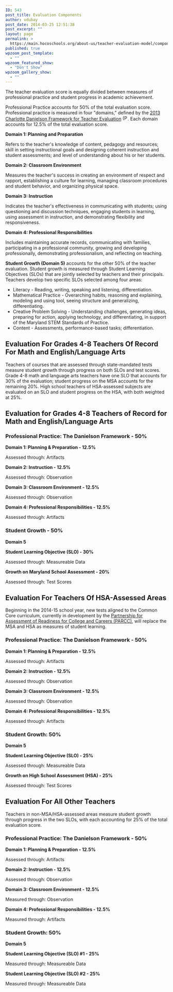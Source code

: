 ```yaml
---
ID: 543
post_title: Evaluation Components
author: vdubay
post_date: 2014-03-25 12:51:38
post_excerpt: ""
layout: page
permalink: >
  https://main.hocoschools.org/about-us/teacher-evaluation-model/components/
published: true
wpzoom_post_template:
  - ""
wpzoom_featured_show:
  - "Don't Show"
wpzoom_gallery_show:
  - ""
---
```

<p>The teacher evaluation score is equally divided between measures of professional practice and student progress in academic achievement.</p>

<p>Professional Practice accounts for 50% of the total evaluation score. Professional practice is measured in four "domains," defined by the <a href="/f/aboutus/teacher_eval/danielson_framework.pdf">2013 Charlotte Danielson Framework for Teacher Evaluation</a> <img alt="(PDF)" src="/f/images/bullet-pdf.gif" width="16" />. Each domain accounts for 12.5% of the total evaluation score.</p>

<p><strong>Domain 1: Planning and Preparation</p></strong>

<p>Refers to the teacher's knowledge of content, pedagogy and resources; skill in setting instructional goals and designing coherent instruction and student assessments; and level of understanding about his or her students.</p>

<p><strong>Domain 2: Classroom Environment</strong></p>

<p>Measures the teacher's success in creating an environment of respect and rapport, establishing a culture for learning, managing classroom procedures and student behavior, and organizing physical space.</p>

<p><strong>Domain 3: Instruction</strong></p>

<p>Indicates the teacher's effectiveness in communicating with students; using questioning and discussion techniques, engaging students in learning, using assessment in instruction, and demonstrating flexibility and responsiveness.</p>

<p><strong>Domain 4: Professional Responsibilities</p></strong>

<p>Includes maintaining accurate records, communicating with families, participating in a professional community, growing and developing professionally, demonstrating professionalism, and reflecting on teaching.</p>

<p><strong>Student Growth (Domain 5)</strong> accounts for the other 50% of the teacher evaluation. Student growth is measured through Student Learning Objectives (SLOs) that are jointly selected by teachers and their principals. Teachers develop two specific SLOs selected among four areas:</p>

<ul>
  <li>Literacy - Reading, writing, speaking and listening, differentiation.</li>
  <li>Mathematical Practice - Overarching habits, reasoning and explaining, modeling and using tool, seeing structure and generalizing, differentiating.</li>
  <li>Creative Problem Solving - Understanding challenges, generating ideas, preparing for action, applying technology, and differentiating, in support of the Maryland STEM Standards of Practice.</li>
  <li>Content - Assessments, performance-based tasks; differentiation.</li>
</ul>

<h2>Evaluation For Grades 4-8 Teachers Of Record For Math and English/Language Arts</h2>
<p>Teachers of courses that are assessed through state-mandated tests measure student growth through progress on both SLOs and test scores. Grade 4-8 math and language arts teachers have one SLO that accounts for 30% of the evaluation; student progress on the MSA accounts for the remaining 20%. High school teachers of HSA-assessed subjects are evaluated on an SLO and student progress on the HSA, with both weighted at 25%.</p>

<h2>Evaluation for Grades 4-8 Teachers of Record for Math and English/Language Arts </h2>

<h3>Professional Practice: The Danielson Framework - 50%</h3>

<p><strong>Domain 1: Planning &amp; Preparation - 12.5%</strong></p>
<p>Assessed through: Artifacts</p>

<p><strong>Domain 2: Instruction - 12.5%</strong></p>
<p>Assessed through: Observation</p>

<p><strong>Domain 3: Classroom Environment - 12.5%</strong></p>
<p>Assessed through: Observation</p>

<p><strong>Domain 4: Professional Responsibilities - 12.5%</strong></p>
<p>Assessed through: Artifacts</p>

<h3>Student Growth - 50%</h3>

<p><strong>Domain 5</strong></p>
<p><strong>Student Learning Objective (SLO) - 30%</strong></p>
<p>Assessed through: Measureable Data</p>

<p><strong>Growth on Maryland School Assessment - 20%</strong></p>
<p>Assessed through: Test Scores</p>

<h2>Evaluation For Teachers Of HSA-Assessed Areas</h2>

<p>Beginning in the 2014-15 school year, new tests aligned to the Common Core curriculum, currently in development by the <a href="/academics/common_core/parcc.shtml">Partnership for Assessment of Readiness for College and Careers (PARCC)</a>, will replace the MSA and HSA as measures of student learning.</p>

<h3>Professional Practice: The Danielson Framework - 50%</h3>

<p><strong>Domain 1: Planning &amp; Preparation - 12.5%</strong></p>
<p>Assessed through: Artifacts</p>

<p><strong>Domain 2: Instruction - 12.5%</strong></p>
<p>Assessed through: Observation</p>

<p><strong>Domain 3: Classroom Environment - 12.5%</strong></p>
<p>Assessed through: Observation</p>

<p><strong>Domain 4: Professional Responsibilities - 12.5%</strong></p>
<p>Assessed through: Artifacts</p>

<h3>Student Growth: 50%</h3>

<p><strong>Domain 5</strong></p>

<p><strong>Student Learning Objective (SLO) - 25%</strong></p>
<p>Assessed through: Measureable Data</p>

<p><strong>Growth on High School Assessment (HSA) - 25%</strong></p>
<p>Assessed through: Test Scores</p>

<h2>Evaluation For All Other Teachers</h2>

<p>Teachers in non-MSA/HSA-assessed areas measure student growth through progress in the two SLOs, with each accounting for 25% of the total evaluation score.</p>

<h3>Professional Practice: The Danielson Framework - 50%</h3>

<p><strong>Domain 1: Planning &amp; Preparation - 12.5%</strong></p>
<p>Assessed through: Artifacts</p>

<p><strong>Domain 2: Instruction - 12.5%</strong></p>
<p>Assessed through: Observation</p>

<p><strong>Domain 3: Classroom Environment - 12.5%</strong></p>
<p>Measured through: Observation</p>

<p><strong>Domain 4: Professional Responsibilities - 12.5%</strong></p>
<p>Measured through: Artifacts</p>

<h3>Student Growth: 50%</h3>

<p><strong>Domain 5</strong></p>
<p><strong>Student Learning Objective (SLO) #1 - 25%</strong></p>
<p>Measured through: Measureable Data</p>

<p><strong>Student Learning Objective (SLO) #2 - 25%</strong></p>
<p>Measured through: Measureable Data</p>